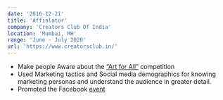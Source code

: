 ```yaml
---
date: '2016-12-21'
title: 'Affialator'
company: 'Creators Club Of India'
location: 'Mumbai, MH'
range: 'June - July 2020'
url: 'https://www.creatorsclub.in/'
---
```


- Make people Aware about the <a target="_blank" href="https://www.creatorsclub.in/entries/">“Art for All”</a> competition
- Used Marketing tactics and Social media demographics for knowing marketing personas and understand the audience in greater detail.
- Promoted the Facebook <a href="https://facebook.com/events/s/art-for-all-online-art-drawing/3252130461513899/?ti=icl" target="_blank"> event </a>
